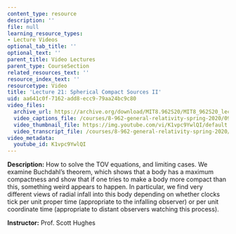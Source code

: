 ```yaml
---
content_type: resource
description: ''
file: null
learning_resource_types:
- Lecture Videos
optional_tab_title: ''
optional_text: ''
parent_title: Video Lectures
parent_type: CourseSection
related_resources_text: ''
resource_index_text: ''
resourcetype: Video
title: 'Lecture 21: Spherical Compact Sources II'
uid: aa641c0f-7162-add8-ecc9-79aa24bc9c80
video_files:
  archive_url: https://archive.org/download/MIT8.962S20/MIT8_962S20_lec21_300k.mp4
  video_captions_file: /courses/8-962-general-relativity-spring-2020/09875230910f52ee998630a085234641_K1vpc9YwlQI.vtt
  video_thumbnail_file: https://img.youtube.com/vi/K1vpc9YwlQI/default.jpg
  video_transcript_file: /courses/8-962-general-relativity-spring-2020/dd826563ba0278e6f3fb2a040ca62e0a_K1vpc9YwlQI.pdf
video_metadata:
  youtube_id: K1vpc9YwlQI
---
```


**Description:** How to solve the TOV equations, and limiting cases. We examine Buchdahl’s theorem, which shows that a body has a maximum compactness and show that if one tries to make a body more compact than this, something weird appears to happen. In particular, we find very different views of radial infall into this body depending on whether clocks tick per unit proper time (appropriate to the infalling observer) or per unit coordinate time (appropriate to distant observers watching this process).

**Instructor:** Prof. Scott Hughes